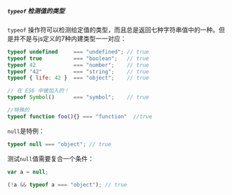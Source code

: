##### `typeof` 检测值的类型

`typeof` 操作符可以检测给定值的类型，而且总是返回七种字符串值中的一种。但是并不是与js定义的7种内建类型一一对应：

```javascript
typeof undefined     === "undefined"; // true
typeof true          === "boolean";   // true
typeof 42            === "number";    // true
typeof "42"          === "string";    // true
typeof { life: 42 }  === "object";    // true

// 在 ES6 中被加入的！
typeof Symbol()      === "symbol";    // true

//特殊的
typeof function foo(){}	=== "function"	//true
```

`null`是特例：

```javascript
typeof null === "object"; // true
```

测试`null`值需要复合一个条件：

```javascript
var a = null;

(!a && typeof a === "object"); // true
```